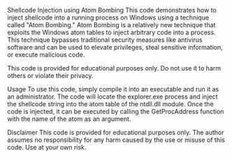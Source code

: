Shellcode Injection using Atom Bombing
This code demonstrates how to inject shellcode into a running process on Windows using a technique called "Atom Bombing." Atom Bombing is a relatively new technique that exploits the Windows atom tables to inject arbitrary code into a process. This technique bypasses traditional security measures like antivirus software and can be used to elevate privileges, steal sensitive information, or execute malicious code.

This code is provided for educational purposes only. Do not use it to harm others or violate their privacy.

Usage
To use this code, simply compile it into an executable and run it as an administrator. The code will locate the explorer.exe process and inject the shellcode string into the atom table of the ntdll.dll module. Once the code is injected, it can be executed by calling the GetProcAddress function with the name of the atom as an argument.

Disclaimer
This code is provided for educational purposes only. The author assumes no responsibility for any harm caused by the use or misuse of this code. Use at your own risk.
